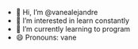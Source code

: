 - 👋 Hi, I’m @vanealejandre
- 👀 I’m interested in learn constantly
- 🌱 I’m currently learning to program
- 😄 Pronouns: vane


<!---
vanealejandre/vanealejandre is a ✨ special ✨ repository because its `README.md` (this file) appears on your GitHub profile.
You can click the Preview link to take a look at your changes.
--->
